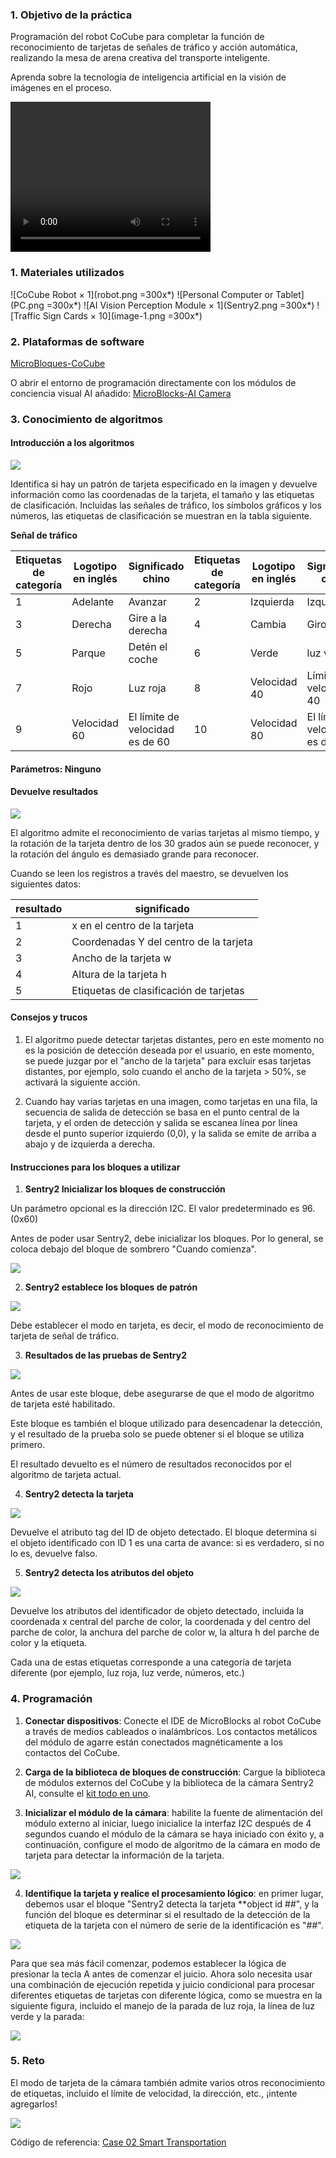 ### 1. Objetivo de la práctica

Programación del robot CoCube para completar la función de reconocimiento de tarjetas de señales de tráfico y acción automática, realizando la mesa de arena creativa del transporte inteligente.

Aprenda sobre la tecnología de inteligencia artificial en la visión de imágenes en el proceso.

<video width="320" height="240" controls>
  <source src="traffic.mp4" type="video/mp4">
</video>

### 1. Materiales utilizados

![CoCube Robot × 1](robot.png =300x*)
![Personal Computer or Tablet](PC.png =300x*)
![AI Vision Perception Module × 1](Sentry2.png =300x*)
![Traffic Sign Cards × 10](image-1.png =300x*)

### 2. Plataformas de software

[MicroBloques-CoCube](https://microblocksfun.cn/run/microblocks.html#scripts=GP%20Scripts%0Adepends%20%27CoCube%27)

O abrir el entorno de programación directamente con los módulos de conciencia visual AI añadido: [MicroBlocks-AI Camera](https://microblocksfun.cn/run/microblocks.html#scripts=GP%20Scripts%0Adepends%20%27CoCube%20Module%27%20%27Sentry2%20AI%20camera%27)

### 3. Conocimiento de algoritmos

#### Introducción a los algoritmos

![](image-2.png)

Identifica si hay un patrón de tarjeta especificado en la imagen y devuelve información como las coordenadas de la tarjeta, el tamaño y las etiquetas de clasificación. Incluidas las señales de tráfico, los símbolos gráficos y los números, las etiquetas de clasificación se muestran en la tabla siguiente.

**Señal de tráfico**

| **Etiquetas de categoría** | **Logotipo en inglés** | **Significado chino** | **Etiquetas de categoría** | **Logotipo en inglés**    | **Significado chino** |
| -------- | -------- | -------- | -------- | ----------- | -------- |
| 1        | Adelante  | Avanzar      | 2        | Izquierda        | Izquierda     |
| 3        | Derecha    | Gire a la derecha     | 4        | Cambia | Giro       |
| 5        | Parque     | Detén el coche       | 6        | Verde       | luz verde   |
| 7        | Rojo      | Luz roja    | 8        | Velocidad 40    | Límite de velocidad 40 |
| 9        | Velocidad 60 | El límite de velocidad es de 60 | 10       | Velocidad 80    | El límite de velocidad es de 80 |

#### Parámetros: Ninguno

#### Devuelve resultados

![](image-3.png)

El algoritmo admite el reconocimiento de varias tarjetas al mismo tiempo, y la rotación de la tarjeta dentro de los 30 grados aún se puede reconocer, y la rotación del ángulo es demasiado grande para reconocer.

Cuando se leen los registros a través del maestro, se devuelven los siguientes datos:

| **resultado** | **significado**  |
| ------ | ------- |
| 1      | x en el centro de la tarjeta |
| 2      | Coordenadas Y del centro de la tarjeta |
| 3      | Ancho de la tarjeta w   |
| 4      | Altura de la tarjeta h   |
| 5      | Etiquetas de clasificación de tarjetas  |

#### Consejos y trucos

1. El algoritmo puede detectar tarjetas distantes, pero en este momento no es la posición de detección deseada por el usuario, en este momento, se puede juzgar por el "ancho de la tarjeta" para excluir esas tarjetas distantes, por ejemplo, solo cuando el ancho de la tarjeta > 50%, se activará la siguiente acción.

2. Cuando hay varias tarjetas en una imagen, como tarjetas en una fila, la secuencia de salida de detección se basa en el punto central de la tarjeta, y el orden de detección y salida se escanea línea por línea desde el punto superior izquierdo (0,0), y la salida se emite de arriba a abajo y de izquierda a derecha.

#### **Instrucciones para los bloques a utilizar**

1. **Sentry2 Inicializar los bloques de construcción**

Un parámetro opcional es la dirección I2C. El valor predeterminado es 96. (0x60)

Antes de poder usar Sentry2, debe inicializar los bloques. Por lo general, se coloca debajo del bloque de sombrero "Cuando comienza".

![](init.png)

2. **Sentry2 establece los bloques de patrón**

![](<setmodecard.png>)

Debe establecer el modo en tarjeta, es decir, el modo de reconocimiento de tarjeta de señal de tráfico.

3. **Resultados de las pruebas de Sentry2**

![](result.png)

Antes de usar este bloque, debe asegurarse de que el modo de algoritmo de tarjeta esté habilitado.

Este bloque es también el bloque utilizado para desencadenar la detección, y el resultado de la prueba solo se puede obtener si el bloque se utiliza primero.

El resultado devuelto es el número de resultados reconocidos por el algoritmo de tarjeta actual.

4. **Sentry2 detecta la tarjeta**

![](image.png)

Devuelve el atributo tag del ID de objeto detectado. El bloque determina si el objeto identificado con ID 1 es una carta de avance: si es verdadero, si no lo es, devuelve falso.

5. **Sentry2 detecta los atributos del objeto**

![](property.png)

Devuelve los atributos del identificador de objeto detectado, incluida la coordenada x central del parche de color, la coordenada y del centro del parche de color, la anchura del parche de color w, la altura h del parche de color y la etiqueta.

Cada una de estas etiquetas corresponde a una categoría de tarjeta diferente (por ejemplo, luz roja, luz verde, números, etc.)



### 4. Programación

1. **Conectar dispositivos**: Conecte el IDE de MicroBlocks al robot CoCube a través de medios cableados o inalámbricos. Los contactos metálicos del módulo de agarre están conectados magnéticamente a los contactos del CoCube.

2. **Carga de la biblioteca de bloques de construcción**: Cargue la biblioteca de módulos externos del CoCube y la biblioteca de la cámara Sentry2 AI, consulte el [kit todo en uno](https://sjtu-colab.feishu.cn/wiki/J6o5woK8AizzAVkLUkzcG1m1nob#share-PZOqdKGuUod4HYxEQKacjmIpnLf).

3. **Inicializar el módulo de la cámara**: habilite la fuente de alimentación del módulo externo al iniciar, luego inicialice la interfaz I2C después de 4 segundos cuando el módulo de la cámara se haya iniciado con éxito y, a continuación, configure el modo de algoritmo de la cámara en modo de tarjeta para detectar la información de la tarjeta.

![](scriptImage7286394.png)

4. **Identifique la tarjeta y realice el procesamiento lógico**: en primer lugar, debemos usar el bloque "Sentry2 detecta la tarjeta **object id ##", y la función del bloque es determinar si el resultado de la detección de la etiqueta de la tarjeta con el número de serie de la identificación es "##".

![](scriptImage7734694.png)

Para que sea más fácil comenzar, podemos establecer la lógica de presionar la tecla A antes de comenzar el juicio. Ahora solo necesita usar una combinación de ejecución repetida y juicio condicional para procesar diferentes etiquetas de tarjetas con diferente lógica, como se muestra en la siguiente figura, incluido el manejo de la parada de luz roja, la línea de luz verde y la parada:

![](scriptImage7817072.png)

### 5. Reto

El modo de tarjeta de la cámara también admite varios otros reconocimiento de etiquetas, incluido el límite de velocidad, la dirección, etc., ¡intente agregarlos!

![](scriptImage8322899.png)

Código de referencia: [Case 02 Smart Transportation](https://microblocksfun.cn/run/microblocks.html#scripts=GP%20Scripts%0Adepends%20%27CoCube%27%20%27CoCube%20Module%27%20%27Sentry2%20AI%20camera%27%0A%0Ascript%20583%2081%20%7B%0AwhenStarted%0A%27Power%20on%20module%27%0AwaitMillis%204000%0A%27Sentry2%20init%27%2096%0A%27Sentry%20turn%27%20%27card%27%20true%0A%7D%0A%0Ascript%20851%2080%20%7B%0AwhenButtonPressed%20%27A%27%0Alocal%20%27var%27%2030%0Aforever%20%7B%0A%20%20if%20%28%27Sentry2%20detect%20card%27%20%27RedLight%27%201%29%20%7B%0A%20%20%20%20%27CoCube%20wheels%20stop%27%0A%20%20%7D%20%28%27Sentry2%20detect%20card%27%20%27GreenLight%27%201%29%20%7B%0A%20%20%20%20%27CoCube%20move%27%20%27forward%27%20var%0A%20%20%7D%20%28%27Sentry2%20detect%20card%27%20%27Park%27%201%29%20%7B%0A%20%20%20%20%27CoCube%20wheels%20stop%27%0A%20%20%7D%20%28%27Sentry2%20detect%20card%27%20%27Left%27%201%29%20%7B%0A%20%20%20%20%27CoCube%20rotate%20for%20millisecs%27%20%27left%27%2030%20820%0A%20%20%20%20%27CoCube%20move%27%20%27forward%27%20var%0A%20%20%7D%20%28%27Sentry2%20detect%20card%27%20%27Right%27%201%29%20%7B%0A%20%20%20%20%27CoCube%20rotate%20for%20millisecs%27%20%27right%27%2030%20820%0A%20%20%20%20%27CoCube%20move%27%20%27forward%27%20var%0A%20%20%7D%20%28%27Sentry2%20detect%20card%27%20%27TurnAround%27%201%29%20%7B%0A%20%20%20%20%27CoCube%20rotate%20for%20millisecs%27%20%27left%27%2030%201640%0A%20%20%20%20%27CoCube%20move%27%20%27forward%27%20var%0A%20%20%7D%20%28%27Sentry2%20detect%20card%27%20%27Speed40%27%201%29%20%7B%0A%20%20%20%20var%20%3D%2017%0A%20%20%20%20%27CoCube%20move%27%20%27forward%27%20var%0A%20%20%7D%20%28%27Sentry2%20detect%20card%27%20%27Speed60%27%201%29%20%7B%0A%20%20%20%20var%20%3D%2033%0A%20%20%20%20%27CoCube%20move%27%20%27forward%27%20var%0A%20%20%7D%20%28%27Sentry2%20detect%20card%27%20%27Speed80%27%201%29%20%7B%0A%20%20%20%20var%20%3D%2050%0A%20%20%20%20%27CoCube%20move%27%20%27forward%27%20var%0A%20%20%7D%0A%20%20waitMillis%2030%0A%7D%0A%7D%0A%0A)